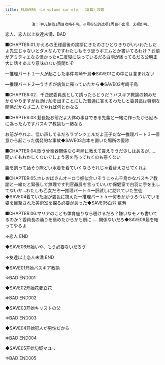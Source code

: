 ```yaml
---
title: FLOWERS -Le volume sur ete- （夏篇）攻略
---
```


                注：TRUE路线1周目攻略不可。※号标记的选项1周目不出现，无视即可。

恋人、恋人以上友達未満、BAD

■CHAPTER:01.かえるの王様最後の挨拶にきたのさひとりきりがいいわたしだよ先生じゃないとダメなんですわたしもそう思うポエムとか書いてるわけ？お前がアミティエなら佳かった※二度寝に決っているだろ白羽が困ってるだろ公明正大に話すあまり意味のない質問だぞ

━推理パート１━人が起こした事件考崎千鳥◆SAVE01この中には含まれない

━推理パート２━うさぎが病気に罹っていたから◆SAVE02考崎千鳥

■CHAPTER:02．千匹皮委員長として誘ったらどうだ？バスキア教諭の頼みだからやりますがね助け船を出すことにした普通に答えるわたしと委員長は特別な関係だからさ二人でやれば何とかなる

■CHAPTER:03.髪長姫お前だよ大体の事はできる先輩と一緒に作ったから励みに為ったんですバスキア教諭も一緒なら

お前がやれよ、佳い声してるだろラプンツェルだよ王子だな━推理パート３━善意から起こった偶発的な事故◆SAVE03台本を置いた場所の愛称

■CHAPTER:04.歌う骨楽器関係なら考崎に教えて貰えそうだ少しはあるが……聞いてもおかしくないでしょう恩を売っておくのも悪くない

腹を割って話そう際どい水着を着ていくならそれじゃ着替えさせてくれよ

■CHAPTER:05.ホレおばさんオーロラ姫似合いそうじゃん千鳥かなバスキア教諭と一緒だと緊張して無理です判官贔屓を言っていいか保健室で白羽に手を出してないか…わたしも乙女だぞ━推理パート４━肝試しに訪れていた生徒◆SAVE04着ていた服が碧色に視えた━推理パート５━何者かがうろついている姿を目撃された美術室を探る必要があった◆SAVE05白羽 蘇芳

■CHAPTER:06.マリアのこども体育座りなら覗けるだろ？嫌いなモノも書いてるのか？委員長の踊りを褒めたからかも別に……関係ないだろ◆SAVE06髪を結ってやるよ　

⇒恋人 END

◆SAVE06开始いや、もう必要ないだろう

⇒友達以上恋人未満 END

◆SAVE01开始バスキア教諭

⇒BAD END001

◆SAVE02开始花菱立花

⇒BAD END002

◆SAVE03开始キリストの父

⇒BAD END003

◆SAVE04开始犯人が男性だから

⇒BAD END004

◆SAVE05开始匂坂マユリ

⇒BAD END005


              
